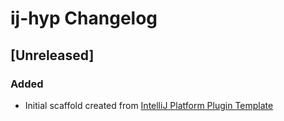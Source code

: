 <!-- Keep a Changelog guide -> https://keepachangelog.com -->

# ij-hyp Changelog

## [Unreleased]
### Added
- Initial scaffold created from [IntelliJ Platform Plugin Template](https://github.com/JetBrains/intellij-platform-plugin-template)
